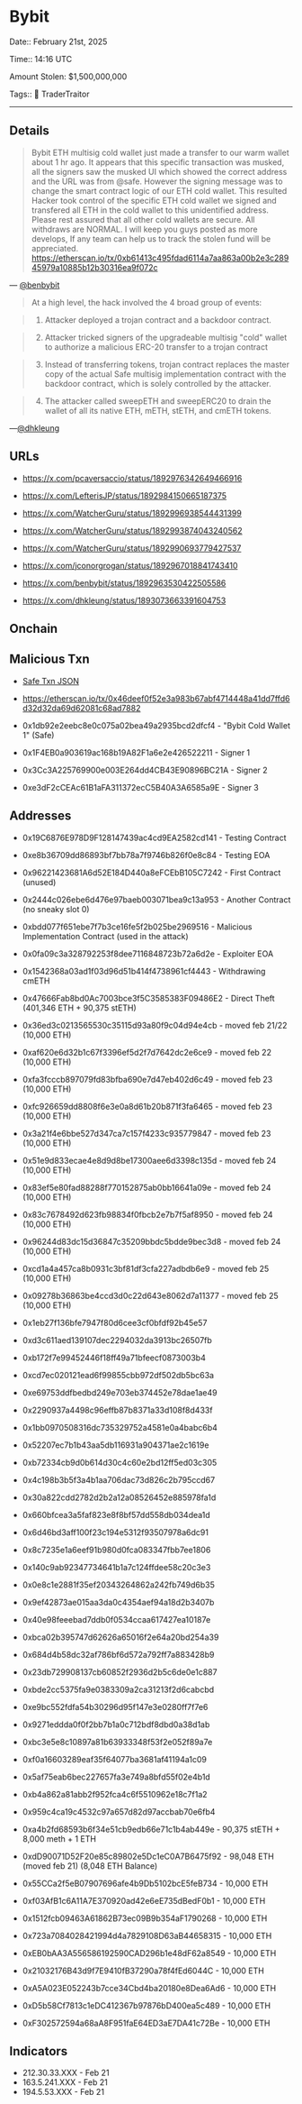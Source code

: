 # Bybit

Date:: February 21st, 2025

Time:: 14:16 UTC

Amount Stolen: $1,500,000,000

Tags:: 👛 TraderTraitor

---

## Details

> Bybit ETH multisig cold wallet just made a transfer to our warm wallet about 1 hr ago. It appears that this specific transaction was musked, all the signers saw the musked UI which showed the correct address and the URL was from @safe. However the signing message was to change the smart contract logic of our ETH cold wallet. This resulted Hacker took control of the specific ETH cold wallet we signed and transfered all ETH in the cold wallet to this unidentified address. Please rest assured that all other cold wallets are secure.  All withdraws are NORMAL. I will keep you guys posted as more develops, If any team can help us to track the stolen fund will be appreciated.  https://etherscan.io/tx/0xb61413c495fdad6114a7aa863a00b2e3c28945979a10885b12b30316ea9f072c

— [@benbybit](https://x.com/benbybit/status/1892963530422505586)


> At a high level, the hack involved the 4 broad group of events:

> 1. Attacker deployed a trojan contract and a backdoor contract.

> 2. Attacker tricked signers of the upgradeable multisig "cold" wallet to authorize a malicious ERC-20 transfer to a trojan contract

> 3. Instead of transferring tokens, trojan contract replaces the master copy of the actual Safe multisig implementation contract with the backdoor contract, which is solely controlled by the attacker.

> 4. The attacker called sweepETH and sweepERC20 to drain the wallet of all its native ETH, mETH, stETH, and cmETH tokens.

—[@dhkleung](https://x.com/dhkleung/status/1893073663391604753)


## URLs

- https://x.com/pcaversaccio/status/1892976342649466916

- https://x.com/LefterisJP/status/1892984150665187375

- https://x.com/WatcherGuru/status/1892996938544431399

- https://x.com/WatcherGuru/status/1892993874043240562

- https://x.com/WatcherGuru/status/1892990693779427537

- https://x.com/jconorgrogan/status/1892967018841743410

- https://x.com/benbybit/status/1892963530422505586

- https://x.com/dhkleung/status/1893073663391604753




## Onchain

## Malicious Txn

- [Safe Txn JSON](../malicious-shit/bybit-safe-tx-71.json)

- https://etherscan.io/tx/0x46deef0f52e3a983b67abf4714448a41dd7ffd6d32d32da69d62081c68ad7882

- 0x1db92e2eebc8e0c075a02bea49a2935bcd2dfcf4 - "Bybit Cold Wallet 1" (Safe)
- 0x1F4EB0a903619ac168b19A82F1a6e2e426522211 - Signer 1
- 0x3Cc3A225769900e003E264dd4CB43E90896BC21A - Signer 2
- 0xe3dF2cCEAc61B1aFA311372ecC5B40A3A6585a9E - Signer 3


## Addresses

- 0x19C6876E978D9F128147439ac4cd9EA2582cd141 - Testing Contract
- 0xe8b36709dd86893bf7bb78a7f9746b826f0e8c84 - Testing EOA

- 0x96221423681A6d52E184D440a8eFCEbB105C7242 - First Contract (unused)
- 0x2444c026ebe6d476e97baeb003071bea9c13a953 - Another Contract (no sneaky slot 0)
- 0xbdd077f651ebe7f7b3ce16fe5f2b025be2969516 - Malicious Implementation Contract (used in the attack)
- 0x0fa09c3a328792253f8dee7116848723b72a6d2e - Exploiter EOA

- 0x1542368a03ad1f03d96d51b414f4738961cf4443 - Withdrawing cmETH

- 0x47666Fab8bd0Ac7003bce3f5C3585383F09486E2 - Direct Theft (401,346 ETH + 90,375 stETH)

- 0x36ed3c0213565530c35115d93a80f9c04d94e4cb - moved feb 21/22 (10,000 ETH)
- 0xaf620e6d32b1c67f3396ef5d2f7d7642dc2e6ce9 - moved feb 22 (10,000 ETH)
- 0xfa3fcccb897079fd83bfba690e7d47eb402d6c49 - moved feb 23 (10,000 ETH)
- 0xfc926659dd8808f6e3e0a8d61b20b871f3fa6465 - moved feb 23 (10,000 ETH)
- 0x3a21f4e6bbe527d347ca7c157f4233c935779847 - moved feb 23 (10,000 ETH)
- 0x51e9d833ecae4e8d9d8be17300aee6d3398c135d - moved feb 24 (10,000 ETH)
- 0x83ef5e80fad88288f770152875ab0bb16641a09e - moved feb 24 (10,000 ETH)
- 0x83c7678492d623fb98834f0fbcb2e7b7f5af8950 - moved feb 24 (10,000 ETH)
- 0x96244d83dc15d36847c35209bbdc5bdde9bec3d8 - moved feb 24 (10,000 ETH)
- 0xcd1a4a457ca8b0931c3bf81df3cfa227adbdb6e9 - moved feb 25 (10,000 ETH)
- 0x09278b36863be4ccd3d0c22d643e8062d7a11377 - moved feb 25 (10,000 ETH)
- 0x1eb27f136bfe7947f80d6cee3cf0bfdf92b45e57
- 0xd3c611aed139107dec2294032da3913bc26507fb
- 0xb172f7e99452446f18ff49a71bfeecf0873003b4
- 0xcd7ec020121ead6f99855cbb972df502db5bc63a
- 0xe69753ddfbedbd249e703eb374452e78dae1ae49
- 0x2290937a4498c96effb87b8371a33d108f8d433f
- 0x1bb0970508316dc735329752a4581e0a4babc6b4
- 0x52207ec7b1b43aa5db116931a904371ae2c1619e
- 0xb72334cb9d0b614d30c4c60e2bd12ff5ed03c305
- 0x4c198b3b5f3a4b1aa706dac73d826c2b795ccd67
- 0x30a822cdd2782d2b2a12a08526452e885978fa1d
- 0x660bfcea3a5faf823e8f8bf57dd558db034dea1d
- 0x6d46bd3aff100f23c194e5312f93507978a6dc91
- 0x8c7235e1a6eef91b980d0fca083347fbb7ee1806
- 0x140c9ab92347734641b1a7c124ffdee58c20c3e3
- 0x0e8c1e2881f35ef20343264862a242fb749d6b35
- 0x9ef42873ae015aa3da0c4354aef94a18d2b3407b
- 0x40e98feeebad7ddb0f0534ccaa617427ea10187e
- 0xbca02b395747d62626a65016f2e64a20bd254a39
- 0x684d4b58dc32af786bf6d572a792ff7a883428b9
- 0x23db729908137cb60852f2936d2b5c6de0e1c887
- 0xbde2cc5375fa9e0383309a2ca31213f2d6cabcbd
- 0xe9bc552fdfa54b30296d95f147e3e0280ff7f7e6
- 0x9271eddda0f0f2bb7b1a0c712bdf8dbd0a38d1ab
- 0xbc3e5e8c10897a81b63933348f53f2e052f89a7e
- 0xf0a16603289eaf35f64077ba3681af41194a1c09
- 0x5af75eab6bec227657fa3e749a8bfd55f02e4b1d
- 0xb4a862a81abb2f952fca4c6f5510962e18c7f1a2
- 0x959c4ca19c4532c97a657d82d97accbab70e6fb4

- 0xa4b2fd68593b6f34e51cb9edb66e71c1b4ab449e - 90,375 stETH + 8,000 meth + 1 ETH
- 0xdD90071D52F20e85c89802e5Dc1eC0A7B6475f92 - 98,048 ETH (moved feb 21) (8,048 ETH Balance)
- 0x55CCa2f5eB07907696afe4b9Db5102bcE5feB734 - 10,000 ETH
- 0xf03AfB1c6A11A7E370920ad42e6eE735dBedF0b1 - 10,000 ETH
- 0x1512fcb09463A61862B73ec09B9b354aF1790268 - 10,000 ETH
- 0x723a7084028421994d4a7829108D63aB44658315 - 10,000 ETH
- 0xEB0bAA3A556586192590CAD296b1e48dF62a8549 - 10,000 ETH
- 0x21032176B43d9f7E9410fB37290a78f4fEd6044C - 10,000 ETH
- 0xA5A023E052243b7cce34Cbd4ba20180e8Dea6Ad6 - 10,000 ETH
- 0xD5b58Cf7813c1eDC412367b97876bD400ea5c489 - 10,000 ETH
- 0xF302572594a68aA8F951faE64ED3aE7DA41c72Be - 10,000 ETH

## Indicators

- 212.30.33.XXX - Feb 21
- 163.5.241.XXX - Feb 21
- 194.5.53.XXX - Feb 21


